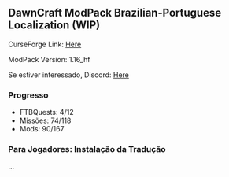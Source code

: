 ## DawnCraft ModPack Brazilian-Portuguese Localization (WIP)

CurseForge Link: [Here](https://www.curseforge.com/minecraft/modpacks/dawn-craft "DawnCraft - An Adventure RPG Modpack")

ModPack Version: 1.16_hf

Se estiver interessado, Discord: [Here](https://discord.gg/c8JCqVyn "DawnCraft - Tradução pt_br")

### Progresso

 - FTBQuests: 4/12
 - Missões: 74/118
 - Mods: 90/167

### Para Jogadores: Instalação da Tradução

 ...
